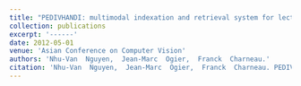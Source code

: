 ```yaml
---
title: "PEDIVHANDI: multimodal indexation and retrieval system for lecture videos"
collection: publications
excerpt: '------'
date: 2012-05-01
venue: 'Asian Conference on Computer Vision'
authors: 'Nhu-Van  Nguyen,  Jean-Marc  Ogier,  Franck  Charneau.'
citation: 'Nhu-Van  Nguyen,  Jean-Marc  Ogier,  Franck  Charneau. PEDIVHANDI: multimodal indexation and retrieval system for lecture videos. (2012) <i> Asian Conference on Computer Vision</i>, 382-393. <b>(ACCV, CORE : rank B)</b>'
---
```


